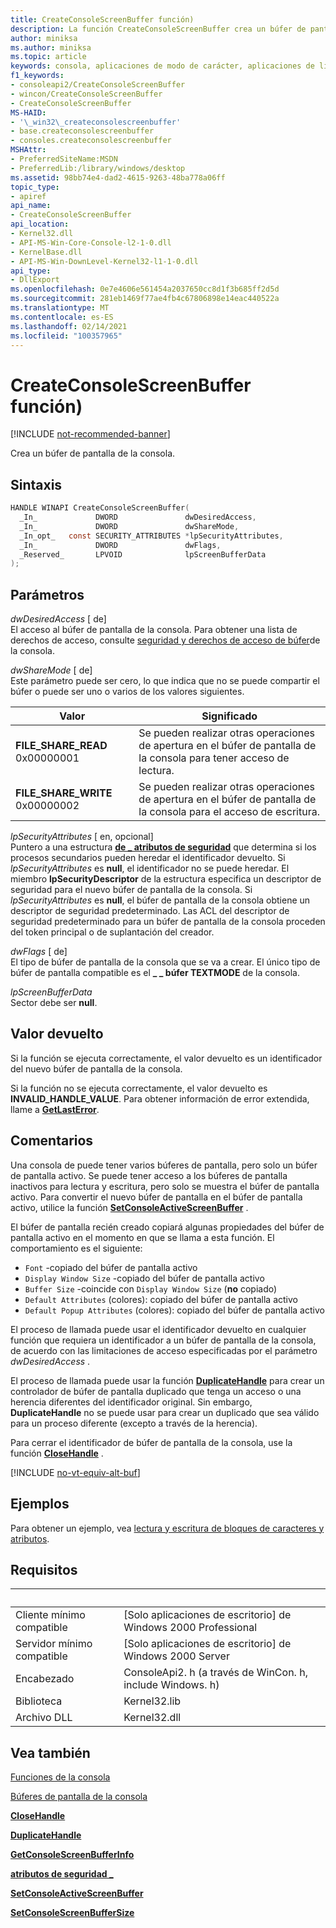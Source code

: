 ```yaml
---
title: CreateConsoleScreenBuffer función)
description: La función CreateConsoleScreenBuffer crea un búfer de pantalla para la consola de Windows.
author: miniksa
ms.author: miniksa
ms.topic: article
keywords: consola, aplicaciones de modo de carácter, aplicaciones de línea de comandos, aplicaciones de terminal, API de consola
f1_keywords:
- consoleapi2/CreateConsoleScreenBuffer
- wincon/CreateConsoleScreenBuffer
- CreateConsoleScreenBuffer
MS-HAID:
- '\_win32\_createconsolescreenbuffer'
- base.createconsolescreenbuffer
- consoles.createconsolescreenbuffer
MSHAttr:
- PreferredSiteName:MSDN
- PreferredLib:/library/windows/desktop
ms.assetid: 98bb74e4-dad2-4615-9263-48ba778a06ff
topic_type:
- apiref
api_name:
- CreateConsoleScreenBuffer
api_location:
- Kernel32.dll
- API-MS-Win-Core-Console-l2-1-0.dll
- KernelBase.dll
- API-MS-Win-DownLevel-Kernel32-l1-1-0.dll
api_type:
- DllExport
ms.openlocfilehash: 0e7e4606e561454a2037650cc8d1f3b685ff2d5d
ms.sourcegitcommit: 281eb1469f77ae4fb4c67806898e14eac440522a
ms.translationtype: MT
ms.contentlocale: es-ES
ms.lasthandoff: 02/14/2021
ms.locfileid: "100357965"
---
```

# <a name="createconsolescreenbuffer-function"></a>CreateConsoleScreenBuffer función)

[!INCLUDE [not-recommended-banner](./includes/not-recommended-banner.md)]

Crea un búfer de pantalla de la consola.

## <a name="syntax"></a>Sintaxis

```C
HANDLE WINAPI CreateConsoleScreenBuffer(
  _In_             DWORD               dwDesiredAccess,
  _In_             DWORD               dwShareMode,
  _In_opt_   const SECURITY_ATTRIBUTES *lpSecurityAttributes,
  _In_             DWORD               dwFlags,
  _Reserved_       LPVOID              lpScreenBufferData
);
```

## <a name="parameters"></a>Parámetros

*dwDesiredAccess* \[ de\]  
El acceso al búfer de pantalla de la consola. Para obtener una lista de derechos de acceso, consulte [seguridad y derechos de acceso de búfer](console-buffer-security-and-access-rights.md)de la consola.

*dwShareMode* \[ de\]  
Este parámetro puede ser cero, lo que indica que no se puede compartir el búfer o puede ser uno o varios de los valores siguientes.

| Valor | Significado |
|-|-|
| **FILE_SHARE_READ** 0x00000001 | Se pueden realizar otras operaciones de apertura en el búfer de pantalla de la consola para tener acceso de lectura. |
| **FILE_SHARE_WRITE** 0x00000002 | Se pueden realizar otras operaciones de apertura en el búfer de pantalla de la consola para el acceso de escritura. |

*lpSecurityAttributes* \[ en, opcional\]  
Puntero a una estructura [**de \_ atributos de seguridad**](/previous-versions/windows/desktop/legacy/aa379560(v=vs.85)) que determina si los procesos secundarios pueden heredar el identificador devuelto. Si *lpSecurityAttributes* es **null**, el identificador no se puede heredar. El miembro **lpSecurityDescriptor** de la estructura especifica un descriptor de seguridad para el nuevo búfer de pantalla de la consola. Si *lpSecurityAttributes* es **null**, el búfer de pantalla de la consola obtiene un descriptor de seguridad predeterminado. Las ACL del descriptor de seguridad predeterminado para un búfer de pantalla de la consola proceden del token principal o de suplantación del creador.

*dwFlags* \[ de\]  
El tipo de búfer de pantalla de la consola que se va a crear. El único tipo de búfer de pantalla compatible es el **\_ \_ búfer TEXTMODE** de la consola.

*lpScreenBufferData*  
Sector debe ser **null**.

## <a name="return-value"></a>Valor devuelto

Si la función se ejecuta correctamente, el valor devuelto es un identificador del nuevo búfer de pantalla de la consola.

Si la función no se ejecuta correctamente, el valor devuelto es **INVALID\_HANDLE\_VALUE**. Para obtener información de error extendida, llame a [**GetLastError**](/windows/win32/api/errhandlingapi/nf-errhandlingapi-getlasterror).

## <a name="remarks"></a>Comentarios

Una consola de puede tener varios búferes de pantalla, pero solo un búfer de pantalla activo. Se puede tener acceso a los búferes de pantalla inactivos para lectura y escritura, pero solo se muestra el búfer de pantalla activo. Para convertir el nuevo búfer de pantalla en el búfer de pantalla activo, utilice la función [**SetConsoleActiveScreenBuffer**](setconsoleactivescreenbuffer.md) .

El búfer de pantalla recién creado copiará algunas propiedades del búfer de pantalla activo en el momento en que se llama a esta función. El comportamiento es el siguiente:

- `Font` -copiado del búfer de pantalla activo
- `Display Window Size` -copiado del búfer de pantalla activo
- `Buffer Size` -coincide con `Display Window Size` (**no** copiado)
- `Default Attributes` (colores): copiado del búfer de pantalla activo
- `Default Popup Attributes` (colores): copiado del búfer de pantalla activo

El proceso de llamada puede usar el identificador devuelto en cualquier función que requiera un identificador a un búfer de pantalla de la consola, de acuerdo con las limitaciones de acceso especificadas por el parámetro *dwDesiredAccess* .

El proceso de llamada puede usar la función [**DuplicateHandle**](/windows/win32/api/handleapi/nf-handleapi-duplicatehandle) para crear un controlador de búfer de pantalla duplicado que tenga un acceso o una herencia diferentes del identificador original. Sin embargo, **DuplicateHandle** no se puede usar para crear un duplicado que sea válido para un proceso diferente (excepto a través de la herencia).

Para cerrar el identificador de búfer de pantalla de la consola, use la función [**CloseHandle**](/windows/win32/api/handleapi/nf-handleapi-closehandle) .

[!INCLUDE [no-vt-equiv-alt-buf](./includes/no-vt-equiv-alt-buf.md)]

## <a name="examples"></a>Ejemplos

Para obtener un ejemplo, vea [lectura y escritura de bloques de caracteres y atributos](reading-and-writing-blocks-of-characters-and-attributes.md).

## <a name="requirements"></a>Requisitos

| &nbsp; | &nbsp; |
|-|-|
| Cliente mínimo compatible | \[Solo aplicaciones de escritorio\] de Windows 2000 Professional |
| Servidor mínimo compatible | \[Solo aplicaciones de escritorio\] de Windows 2000 Server |
| Encabezado | ConsoleApi2. h (a través de WinCon. h, include Windows. h) |
| Biblioteca | Kernel32.lib |
| Archivo DLL | Kernel32.dll |

## <a name="see-also"></a>Vea también

[Funciones de la consola](console-functions.md)

[Búferes de pantalla de la consola](console-screen-buffers.md)

[**CloseHandle**](/windows/win32/api/handleapi/nf-handleapi-closehandle)

[**DuplicateHandle**](/windows/win32/api/handleapi/nf-handleapi-duplicatehandle)

[**GetConsoleScreenBufferInfo**](getconsolescreenbufferinfo.md)

[**atributos de seguridad \_**](/previous-versions/windows/desktop/legacy/aa379560(v=vs.85))

[**SetConsoleActiveScreenBuffer**](setconsoleactivescreenbuffer.md)

[**SetConsoleScreenBufferSize**](setconsolescreenbuffersize.md)
